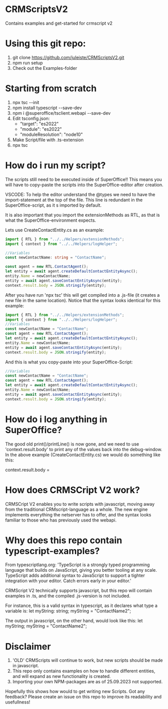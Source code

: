 # CRMScriptsV2
Contains examples and get-started for crmscript v2

# Using this git repo:
1. git clone https://github.com/juleiste/CRMScriptsV2.git
2. npm run setup
3. Check out the Examples-folder

# Starting from scratch
1. npx tsc --init
2. npm install typescript --save-dev
3. npm i @superoffice/tsclient.webapi --save-dev
4. Edit tsconfig.json:
   - "target": "es2022"
   - "module": "es2022"
   - "moduleResolution": "node10"
5. Make Script/file with .ts-extension
6. npx tsc

# How do i run my script?
The scripts still need to be executed inside of SuperOffice!! This means you will have to copy-paste the scripts into the SuperOffice-editor after creation.

VSCODE:
To help the editor understand the @types we need to have the import-statement at the top of the file. This line is redundant in the SuperOffice-script, as it s imported by default. 

It is also important that you import the extensionMethods as RTL, as that is what the SuperOffice-environment expects.

Lets use CreateContactEntity.cs as an example:
<!-- START:.ts -->
```typescript
import { RTL } from "../../Helpers/extensionMethods";
import { context } from "../../Helpers/logHelper";

//Variables
const newContactName: string = "ContactName";

const agent = new RTL.ContactAgent();
let entity = await agent.createDefaultContactEntityAsync();
entity.Name = newContactName;
entity = await agent.saveContactEntityAsync(entity);
context.result.body = JSON.stringify(entity);
```
<!-- END:.ts -->

After you have run 'npx tsc' this will get compiled into a .js-file (it creates a new file in the same location). Notice that the syntax looks identical for this example:
<!-- START:.js -->
```typescript
import { RTL } from "../../Helpers/extensionMethods";
import { context } from "../../Helpers/logHelper";
//Variables
const newContactName = "ContactName";
const agent = new RTL.ContactAgent();
let entity = await agent.createDefaultContactEntityAsync();
entity.Name = newContactName;
entity = await agent.saveContactEntityAsync(entity);
context.result.body = JSON.stringify(entity);

```
<!-- END:.js -->

And this is what you copy-paste into your SuperOffice-Script:
<!-- START:.crmscript -->
```typescript
//Variables
const newContactName = "ContactName";
const agent = new RTL.ContactAgent();
let entity = await agent.createDefaultContactEntityAsync();
entity.Name = newContactName;
entity = await agent.saveContactEntityAsync(entity);
context.result.body = JSON.stringify(entity);

```
<!-- END:.crmscript -->

# How do i log anything in SuperOffice?
The good old print()/printLine() is now gone, and we need to use 'context.result.body' to print any of the values back into the debug-window.
In the above example (CreateContactEntity.cs) we would do something like this:

context.result.body = 



# How does CRMSCript V2 work?
CRMSCript V2 enables you to write scripts with javascript, moving away from the traditional CRMscript-language as a whole. 
The new engine implements everything the netserver has to offer, and the syntax looks familiar to those who has previously used the webapi. 

# Why does this repo contain typescript-examples?
From typescriptlang.org: 'TypeScript is a strongly typed programming language that builds on JavaScript, giving you better tooling at any scale. TypeScript adds additional syntax to JavaScript to support a tighter integration with your editor. Catch errors early in your editor.' 

CRMScript V2 technically supports javascript, but this repo will contain examples in .ts, and the compiled .js-version is not included. 

For instance, this is a valid syntax in typescript, as it declares what type a variable is:
let myString: string;
myString = "ContactName2"; 

The output in javascript, on the other hand, would look like this:
let myString;
myString = "ContactName2"; 


# Disclaimer
1. 'OLD' CRMScripts will continue to work, but new scripts should be made in javascript. 
2. This repo only contains examples on how to handle different entities, and will expand as new functionality is created. 
3. Importing your own NPM-packages are as of 25.09.2023 not supported. 

Hopefully this shows how would to get writing new Scripts. Got any feedback? Please create an issue on this repo to improve its readability and usefullness!